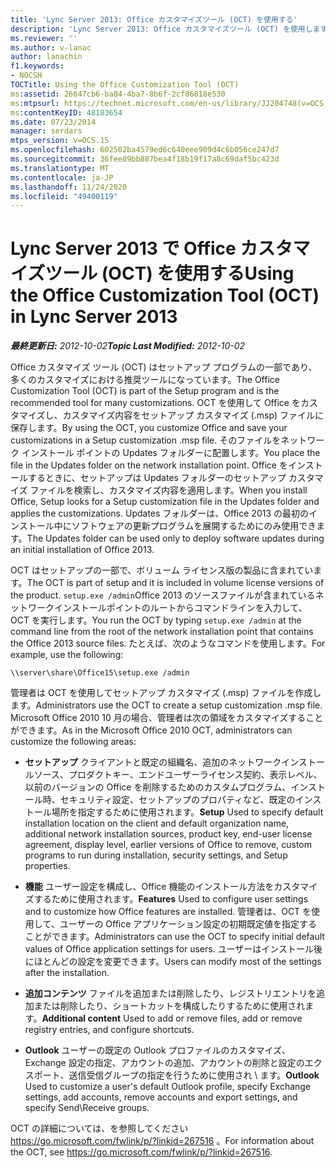```yaml
---
title: 'Lync Server 2013: Office カスタマイズツール (OCT) を使用する'
description: 'Lync Server 2013: Office カスタマイズツール (OCT) を使用します。'
ms.reviewer: ''
ms.author: v-lanac
author: lanachin
f1.keywords:
- NOCSH
TOCTitle: Using the Office Customization Tool (OCT)
ms:assetid: 26647cb6-ba84-4ba7-8b6f-2cf86818e530
ms:mtpsurl: https://technet.microsoft.com/en-us/library/JJ204748(v=OCS.15)
ms:contentKeyID: 48183654
ms.date: 07/23/2014
manager: serdars
mtps_version: v=OCS.15
ms.openlocfilehash: 602502ba4579ed6c640eee909d4c6b056ce247d7
ms.sourcegitcommit: 36fee89bb887bea4f18b19f17a8c69daf5bc423d
ms.translationtype: MT
ms.contentlocale: ja-JP
ms.lasthandoff: 11/24/2020
ms.locfileid: "49400119"
---
```

# <a name="using-the-office-customization-tool-oct-in-lync-server-2013"></a><span data-ttu-id="db019-103">Lync Server 2013 で Office カスタマイズツール (OCT) を使用する</span><span class="sxs-lookup"><span data-stu-id="db019-103">Using the Office Customization Tool (OCT) in Lync Server 2013</span></span>

<div data-xmlns="http://www.w3.org/1999/xhtml">

<div class="topic" data-xmlns="http://www.w3.org/1999/xhtml" data-msxsl="urn:schemas-microsoft-com:xslt" data-cs="https://msdn.microsoft.com/">

<div data-asp="https://msdn2.microsoft.com/asp">



</div>

<div id="mainSection">

<div id="mainBody"><span data-ttu-id="db019-104">

<span> </span></span><span class="sxs-lookup"><span data-stu-id="db019-104">

<span> </span></span></span>

<span data-ttu-id="db019-105">_**最終更新日:** 2012-10-02_</span><span class="sxs-lookup"><span data-stu-id="db019-105">_**Topic Last Modified:** 2012-10-02_</span></span>

<span data-ttu-id="db019-106">Office カスタマイズ ツール (OCT) はセットアップ プログラムの一部であり、多くのカスタマイズにおける推奨ツールになっています。</span><span class="sxs-lookup"><span data-stu-id="db019-106">The Office Customization Tool (OCT) is part of the Setup program and is the recommended tool for many customizations.</span></span> <span data-ttu-id="db019-107">OCT を使用して Office をカスタマイズし、カスタマイズ内容をセットアップ カスタマイズ (.msp) ファイルに保存します。</span><span class="sxs-lookup"><span data-stu-id="db019-107">By using the OCT, you customize Office and save your customizations in a Setup customization .msp file.</span></span> <span data-ttu-id="db019-108">そのファイルをネットワーク インストール ポイントの Updates フォルダーに配置します。</span><span class="sxs-lookup"><span data-stu-id="db019-108">You place the file in the Updates folder on the network installation point.</span></span> <span data-ttu-id="db019-109">Office をインストールするときに、セットアップは Updates フォルダーのセットアップ カスタマイズ ファイルを検索し、カスタマイズ内容を適用します。</span><span class="sxs-lookup"><span data-stu-id="db019-109">When you install Office, Setup looks for a Setup customization file in the Updates folder and applies the customizations.</span></span> <span data-ttu-id="db019-110">Updates フォルダーは、Office 2013 の最初のインストール中にソフトウェアの更新プログラムを展開するためにのみ使用できます。</span><span class="sxs-lookup"><span data-stu-id="db019-110">The Updates folder can be used only to deploy software updates during an initial installation of Office 2013.</span></span>

<span data-ttu-id="db019-111">OCT はセットアップの一部で、ボリューム ライセンス版の製品に含まれています。</span><span class="sxs-lookup"><span data-stu-id="db019-111">The OCT is part of setup and it is included in volume license versions of the product.</span></span> <span data-ttu-id="db019-112">`setup.exe /admin`Office 2013 のソースファイルが含まれているネットワークインストールポイントのルートからコマンドラインを入力して、OCT を実行します。</span><span class="sxs-lookup"><span data-stu-id="db019-112">You run the OCT by typing `setup.exe /admin` at the command line from the root of the network installation point that contains the Office 2013 source files.</span></span> <span data-ttu-id="db019-113">たとえば、次のようなコマンドを使用します。</span><span class="sxs-lookup"><span data-stu-id="db019-113">For example, use the following:</span></span>

`\\server\share\Office15\setup.exe /admin`

<span data-ttu-id="db019-114">管理者は OCT を使用してセットアップ カスタマイズ (.msp) ファイルを作成します。</span><span class="sxs-lookup"><span data-stu-id="db019-114">Administrators use the OCT to create a setup customization .msp file.</span></span> <span data-ttu-id="db019-115">Microsoft Office 2010 10 月の場合、管理者は次の領域をカスタマイズすることができます。</span><span class="sxs-lookup"><span data-stu-id="db019-115">As in the Microsoft Office 2010 OCT, administrators can customize the following areas:</span></span>

  - <span data-ttu-id="db019-116">**セットアップ** クライアントと既定の組織名、追加のネットワークインストールソース、プロダクトキー、エンドユーザーライセンス契約、表示レベル、以前のバージョンの Office を削除するためのカスタムプログラム、インストール時、セキュリティ設定、セットアップのプロパティなど、既定のインストール場所を指定するために使用されます。</span><span class="sxs-lookup"><span data-stu-id="db019-116">**Setup** Used to specify default installation location on the client and default organization name, additional network installation sources, product key, end-user license agreement, display level, earlier versions of Office to remove, custom programs to run during installation, security settings, and Setup properties.</span></span>

  - <span data-ttu-id="db019-117">**機能** ユーザー設定を構成し、Office 機能のインストール方法をカスタマイズするために使用されます。</span><span class="sxs-lookup"><span data-stu-id="db019-117">**Features** Used to configure user settings and to customize how Office features are installed.</span></span> <span data-ttu-id="db019-118">管理者は、OCT を使用して、ユーザーの Office アプリケーション設定の初期既定値を指定することができます。</span><span class="sxs-lookup"><span data-stu-id="db019-118">Administrators can use the OCT to specify initial default values of Office application settings for users.</span></span> <span data-ttu-id="db019-119">ユーザーはインストール後にほとんどの設定を変更できます。</span><span class="sxs-lookup"><span data-stu-id="db019-119">Users can modify most of the settings after the installation.</span></span>

  - <span data-ttu-id="db019-120">**追加コンテンツ** ファイルを追加または削除したり、レジストリエントリを追加または削除したり、ショートカットを構成したりするために使用されます。</span><span class="sxs-lookup"><span data-stu-id="db019-120">**Additional content** Used to add or remove files, add or remove registry entries, and configure shortcuts.</span></span>

  - <span data-ttu-id="db019-121">**Outlook** ユーザーの既定の Outlook プロファイルのカスタマイズ、Exchange 設定の指定、アカウントの追加、アカウントの削除と設定のエクスポート、送信受信グループの指定を行うために使用され \\ ます。</span><span class="sxs-lookup"><span data-stu-id="db019-121">**Outlook** Used to customize a user's default Outlook profile, specify Exchange settings, add accounts, remove accounts and export settings, and specify Send\\Receive groups.</span></span>

<span data-ttu-id="db019-122">OCT の詳細については、を参照してください <https://go.microsoft.com/fwlink/p/?linkid=267516> 。</span><span class="sxs-lookup"><span data-stu-id="db019-122">For information about the OCT, see <https://go.microsoft.com/fwlink/p/?linkid=267516>.</span></span>

<span data-ttu-id="db019-123"></div>

<span> </span>

</div>

</div>

</span><span class="sxs-lookup"><span data-stu-id="db019-123"></div>

<span> </span>

</div>

</div>

</span></span></div>

